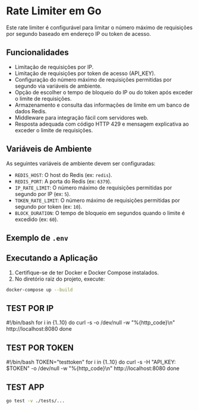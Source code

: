# Rate Limiter em Go

Este rate limiter é configurável para limitar o número máximo de requisições por segundo baseado em endereço IP ou token de acesso.

## Funcionalidades

- Limitação de requisições por IP.
- Limitação de requisições por token de acesso (API_KEY).
- Configuração do número máximo de requisições permitidas por segundo via variáveis de ambiente.
- Opção de escolher o tempo de bloqueio do IP ou do token após exceder o limite de requisições.
- Armazenamento e consulta das informações de limite em um banco de dados Redis.
- Middleware para integração fácil com servidores web.
- Resposta adequada com código HTTP 429 e mensagem explicativa ao exceder o limite de requisições.


## Variáveis de Ambiente

As seguintes variáveis de ambiente devem ser configuradas:

- `REDIS_HOST`: O host do Redis (ex: `redis`).
- `REDIS_PORT`: A porta do Redis (ex: `6379`).
- `IP_RATE_LIMIT`: O número máximo de requisições permitidas por segundo por IP (ex: `5`).
- `TOKEN_RATE_LIMIT`: O número máximo de requisições permitidas por segundo por token (ex: `10`).
- `BLOCK_DURATION`: O tempo de bloqueio em segundos quando o limite é excedido (ex: `60`).

## Exemplo de `.env`


## Executando a Aplicação

1. Certifique-se de ter Docker e Docker Compose instalados.
2. No diretório raiz do projeto, execute:

```sh
docker-compose up --build
```

## TEST POR IP
#!/bin/bash
for i in {1..10}
do
   curl -s -o /dev/null -w "%{http_code}\n" http://localhost:8080
done

## TEST POR TOKEN
#!/bin/bash
TOKEN="testtoken"
for i in {1..10}
do
   curl -s -H "API_KEY: $TOKEN" -o /dev/null -w "%{http_code}\n" http://localhost:8080
done

## TEST APP
```sh
go test -v ./tests/...
```

